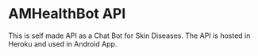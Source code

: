 # AMHealthBot API
This is self made API as a Chat Bot for Skin Diseases. The API is hosted in Heroku and used in Android App.
